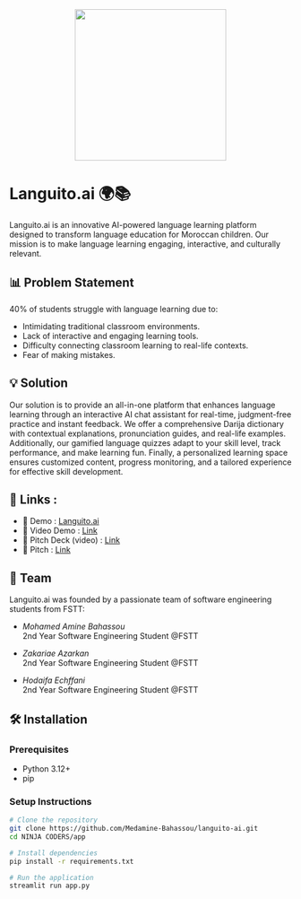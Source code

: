 <div align="center">
  <img src="https://github.com/user-attachments/assets/b68d70bf-5419-4730-ae3e-390c8f8d97d3" width="270"/>
</div>


# Languito.ai 🌍📚

Languito.ai is an innovative AI-powered language learning platform designed to transform language education for Moroccan children. Our mission is to make language learning engaging, interactive, and culturally relevant.



## 📊 Problem Statement

40% of students struggle with language learning due to:
- Intimidating traditional classroom environments.
- Lack of interactive and engaging learning tools.
- Difficulty connecting classroom learning to real-life contexts.
- Fear of making mistakes.

## 💡 Solution 

Our solution is to provide an all-in-one platform that enhances language learning through an interactive AI chat assistant for real-time, judgment-free practice and instant feedback. We offer a comprehensive Darija dictionary with contextual explanations, pronunciation guides, and real-life examples. Additionally, our gamified language quizzes adapt to your skill level, track performance, and make learning fun. Finally, a personalized learning space ensures customized content, progress monitoring, and a tailored experience for effective skill development.



## 🔗 Links :
* 🔴 Demo : [Languito.ai](https://languito-ai.streamlit.app/)
* 🎥 Video Demo : [Link](https://www.youtube.com/watch?v=BnsCVRAObdo&ab_channel=NinjaCoders)
* 🎥 Pitch Deck (video) : [Link](https://www.youtube.com/watch?v=whh51FjzBlo)
* 📄 Pitch : [Link](https://drive.google.com/file/d/1I0eP3mn7s8vPLR1jSQjHMyTL92T8jH5V/view)

## 👥 Team

Languito.ai was founded by a passionate team of software engineering students from FSTT:

- *Mohamed Amine Bahassou*  
  2nd Year Software Engineering Student @FSTT

- *Zakariae Azarkan*  
  2nd Year Software Engineering Student @FSTT

- *Hodaifa Echffani*  
  2nd Year Software Engineering Student @FSTT

## 🛠 Installation

### Prerequisites
- Python 3.12+
- pip

### Setup Instructions
```bash
# Clone the repository
git clone https://github.com/Medamine-Bahassou/languito-ai.git
cd NINJA CODERS/app

# Install dependencies
pip install -r requirements.txt

# Run the application
streamlit run app.py
